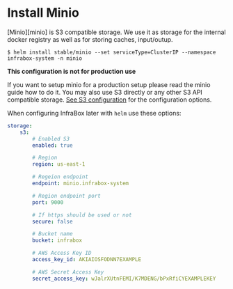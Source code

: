 # Install Minio
[Minio][minio] is S3 compatible storage. We use it as storage for the internal docker registry as well as for storing caches, input/outup.

    $ helm install stable/minio --set serviceType=ClusterIP --namespace infrabox-system -n minio

**This configuration is not for production use**

If you want to setup minio for a production setup please read the minio guide how to do it.
You may also use S3 directly or any other S3 API compatible storage. [See S3 configuration](configure/s3.md) for the configuration options.

When configuring InfraBox later with `helm` use these options:

```yaml
storage:
    s3:
        # Enabled S3
        enabled: true

        # Region
        region: us-east-1

        # Regeion endpoint
        endpoint: minio.infrabox-system

        # Region endpoint port
        port: 9000

        # If https should be used or not
        secure: false

        # Bucket name
        bucket: infrabox

        # AWS Access Key ID
        access_key_id: AKIAIOSFODNN7EXAMPLE

        # AWS Secret Access Key
        secret_access_key: wJalrXUtnFEMI/K7MDENG/bPxRfiCYEXAMPLEKEY
```
